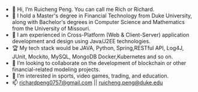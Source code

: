 - 👋 Hi, I’m Ruicheng Peng. You can call me Rich or Richard.
- 🌱 I hold a Master's degree in Financial Technology from Duke University, along with Bachelor's degrees in Computer Science and Mathematics from the University of Missouri.
- 🚀  I am experienced in Cross-Platform (Web & Client-Server) application development and design using Java/J2EE technologies.
- 🏆 My tech stack would be JAVA, Python, Spring,RESTful API, Log4J, JUnit, Mockito, MySQL, MongoDB Docker,Kubernetes and so on.
- 💞️ I’m looking to collaborate on the development of blockchain or other financial-related modeling projects.
- 👀 I’m interested in sports, video games, trading, and education.
- 📫 richardpeng0757@gmail.com || ruicheng.peng@duke.edu

<!---
IamRichPeng/IamRichPeng is a ✨ special ✨ repository because its `README.md` (this file) appears on your GitHub profile.
You can click the Preview link to take a look at your changes.
--->
